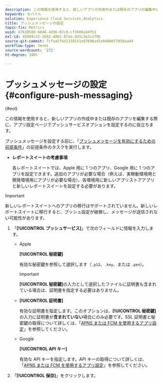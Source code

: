 ```yaml
---
description: この情報を使用すると、新しいアプリの作成中または既存のアプリの編集中に、アプリ設定ページでプッシュサービスオプションを設定するのに役立ちます。
keywords: モバイル
solution: Experience Cloud Services,Analytics
title: プッシュメッセージの設定
topic-fix: Metrics
uuid: 6763858d-6046-4d36-87c0-cf3600a44fb1
exl-id: d4989c31-2692-4062-8fae-d41c3e3c179b
source-git-commit: 7cfaa5f6d1318151e87698a45eb6006f7850aad4
workflow-type: tm+mt
source-wordcount: '272'
ht-degree: 100%

---
```


# プッシュメッセージの設定 {#configure-push-messaging}

{#eol}

この情報を使用すると、新しいアプリの作成中または既存のアプリを編集する際に、アプリ設定ページでプッシュサービスオプションを設定するのに役立ちます。

プッシュメッセージを設定する前に、「[プッシュメッセージを有効にするための前提条件](/help/using/c-manage-app-settings/c-mob-confg-app/configure-push-messaging/prerequisites-push-messaging.md)」の前提条件のタスクを実行します。

* **レポートスイートの考慮事項**

   各レポートスイートでは、Apple 用に 1 つのアプリ、Google 用に 1 つのアプリを設定できます。追加のアプリが必要な場合（例えば、実稼動環境用と開発環境用にアプリが必要な場合）、各環境用に新しいアプリストアアプリと新しいレポートスイートを設定する必要があります。

>[!IMPORTANT]
>
>新しいレポートスイートへのアプリの移行はサポートされていません。新しいレポートスイートに移行すると、プッシュ設定が破損し、メッセージが送信されない可能性があります。

1. 「**[!UICONTROL プッシュサービス]**」で次のフィールドに情報を入力します。

   * Apple

      **[!UICONTROL 秘密鍵]**

      有効な秘密鍵を参照して選択します（`.p12`、`.key`、または `.pen`）。

      >[!IMPORTANT]
      >**[!UICONTROL 秘密鍵]**&#x200B;の入力として選択したファイルに証明書も含まれている場合は、証明書を指定する必要はありません。

   * **[!UICONTROL 証明書]**

      有効な証明書を指定します。このオプションは、**[!UICONTROL 秘密鍵]**&#x200B;の入力に証明書が&#x200B;**含まれていない**&#x200B;場合にのみ必要です。SSL 証明書と秘密鍵の取得について詳しくは、「[APNS または FCM を使用するアプリ設定](/help/using/c-manage-app-settings/c-mob-confg-app/configure-push-messaging/configure-app-apns-gcm.md)」を参照してください。

   * Google

      **[!UICONTROL API キー]**

      有効な API キーを指定します。API キーの取得について詳しくは、「[APNS または FCM を使用するアプリ設定](/help/using/c-manage-app-settings/c-mob-confg-app/configure-push-messaging/configure-app-apns-gcm.md)」を参照してください。

2. 「**[!UICONTROL 保存]**」をクリックします。

